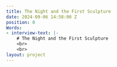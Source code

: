 ```yaml
---
title: The Night and the First Sculpture
date: 2024-09-06 14:58:00 Z
position: 0
Words:
- interview-text: |-
    # The Night and the First Sculpture
    <br>
    <br>
layout: project
---
```


